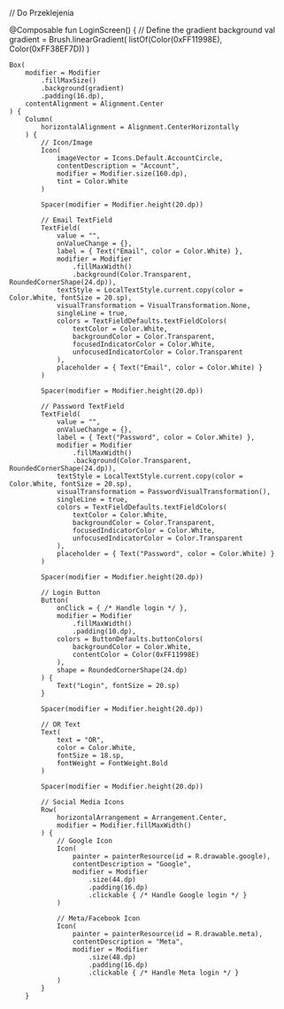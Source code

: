 // Do Przeklejenia

@Composable
fun LoginScreen() {
    // Define the gradient background
    val gradient = Brush.linearGradient(
        listOf(Color(0xFF11998E), Color(0xFF38EF7D))
    )

    Box(
        modifier = Modifier
            .fillMaxSize()
            .background(gradient)
            .padding(16.dp),
        contentAlignment = Alignment.Center
    ) {
        Column(
            horizontalAlignment = Alignment.CenterHorizontally
        ) {
            // Icon/Image
            Icon(
                imageVector = Icons.Default.AccountCircle,
                contentDescription = "Account",
                modifier = Modifier.size(160.dp),
                tint = Color.White
            )

            Spacer(modifier = Modifier.height(20.dp))

            // Email TextField
            TextField(
                value = "",
                onValueChange = {},
                label = { Text("Email", color = Color.White) },
                modifier = Modifier
                    .fillMaxWidth()
                    .background(Color.Transparent, RoundedCornerShape(24.dp)),
                textStyle = LocalTextStyle.current.copy(color = Color.White, fontSize = 20.sp),
                visualTransformation = VisualTransformation.None,
                singleLine = true,
                colors = TextFieldDefaults.textFieldColors(
                    textColor = Color.White,
                    backgroundColor = Color.Transparent,
                    focusedIndicatorColor = Color.White,
                    unfocusedIndicatorColor = Color.Transparent
                ),
                placeholder = { Text("Email", color = Color.White) }
            )

            Spacer(modifier = Modifier.height(20.dp))

            // Password TextField
            TextField(
                value = "",
                onValueChange = {},
                label = { Text("Password", color = Color.White) },
                modifier = Modifier
                    .fillMaxWidth()
                    .background(Color.Transparent, RoundedCornerShape(24.dp)),
                textStyle = LocalTextStyle.current.copy(color = Color.White, fontSize = 20.sp),
                visualTransformation = PasswordVisualTransformation(),
                singleLine = true,
                colors = TextFieldDefaults.textFieldColors(
                    textColor = Color.White,
                    backgroundColor = Color.Transparent,
                    focusedIndicatorColor = Color.White,
                    unfocusedIndicatorColor = Color.Transparent
                ),
                placeholder = { Text("Password", color = Color.White) }
            )

            Spacer(modifier = Modifier.height(20.dp))

            // Login Button
            Button(
                onClick = { /* Handle login */ },
                modifier = Modifier
                    .fillMaxWidth()
                    .padding(10.dp),
                colors = ButtonDefaults.buttonColors(
                    backgroundColor = Color.White,
                    contentColor = Color(0xFF11998E)
                ),
                shape = RoundedCornerShape(24.dp)
            ) {
                Text("Login", fontSize = 20.sp)
            }

            Spacer(modifier = Modifier.height(20.dp))

            // OR Text
            Text(
                text = "OR",
                color = Color.White,
                fontSize = 18.sp,
                fontWeight = FontWeight.Bold
            )

            Spacer(modifier = Modifier.height(20.dp))

            // Social Media Icons
            Row(
                horizontalArrangement = Arrangement.Center,
                modifier = Modifier.fillMaxWidth()
            ) {
                // Google Icon
                Icon(
                    painter = painterResource(id = R.drawable.google),  
                    contentDescription = "Google",
                    modifier = Modifier
                        .size(44.dp)
                        .padding(16.dp)
                        .clickable { /* Handle Google login */ }
                )

                // Meta/Facebook Icon
                Icon(
                    painter = painterResource(id = R.drawable.meta),  
                    contentDescription = "Meta",
                    modifier = Modifier
                        .size(48.dp)
                        .padding(16.dp)
                        .clickable { /* Handle Meta login */ }
                )
            }
        }
